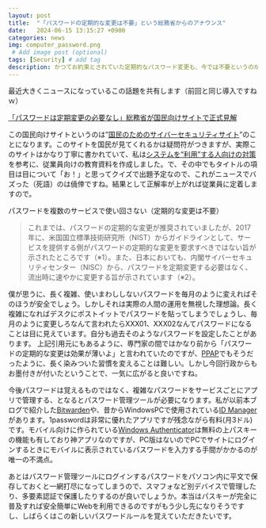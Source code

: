 ```yaml
---
layout: post
title:  "「パスワードの定期的な変更は不要」という総務省からのアナウンス"
date:   2024-06-15 13:15:27 +0900
categories: news
img: computer_password.png
 # Add image post (optional)
tags: [Security] # add tag
description: かつてお約束とされていた定期的なパスワード変更も、今では不要というのが正しい考え方
---
```


最近大きくニュースになっているこの話題を共有します（前回と同じ導入ですねｗ）

[「パスワードは定期変更の必要なし」総務省が国民向けサイトで正式見解](https://internet.watch.impress.co.jp/docs/yajiuma/1594829.html)

この国民向けサイトというのは”[国民のためのサイバーセキュリティサイト](https://www.soumu.go.jp/main_sosiki/cybersecurity/kokumin/)”のことになります。このサイトを国民が見てくれるかは疑問符がつきますが、実際このサイトはかなり丁寧に書かれていて、私は[システムを“利用”する人向けの対策](https://www.soumu.go.jp/main_sosiki/cybersecurity/kokumin/security/business/staff/)を参考に、従業員向けの教育資料を作成しました。で、その中でもタイトルの項目は目について「お！」と思ってクイズで出題予定なので、これがニュースでバズった（死語）のは僥倖ですね。結果として正解率が上がれば従業員に定着しますので。

パスワードを複数のサービスで使い回さない（定期的な変更は不要）

>これまでは、パスワードの定期的な変更が推奨されていましたが、2017年に、米国国立標準技術研究所（NIST）からガイドラインとして、サービスを提供する側がパスワードの定期的な変更を要求すべきではない旨が示されたところです（※1）。また、日本においても、内閣サイバーセキュリティセンター（NISC）から、パスワードを定期変更する必要はなく、流出時に速やかに変更する旨が示されています（※2）。

僕が思うに、長く複雑、使いまわししないパスワードを毎月のように変えればそのほうが安全でしょう。しかしそれは実際の人間の運用を無視した理想論。長く複雑になればデスクにポストイットでパスワードを貼ってしまうでしょうし、毎月のように変更しろなんて言われたらXXX01、XXX02なんてパスワードになることは目に見えています。自分も過去そのようなパスワードを設定したことがあります。
上記引用元にもあるように、専門家の間ではかなり前から「パスワードの定期的な変更は効果が薄いよ」と言われていたのですが、[PPAP](https://www.gmo.jp/security/security-all/information-security/blog/ppap/)でもそうだったように、長く染みついた習慣を変えることは難しい。しかし今回行政からもお墨付きが付いたということで、一気に広がると良いですね。

今後パスワードは覚えるものではなく、複雑なパスワードをサービスごとにアプリで管理する、となるとパスワード管理ツールが必要になります。私が以前本ブログで紹介した[Bitwarden](https://bitwarden.com/ja-jp/)や、昔からWindowsPCで使用されている[ID Manager](http://www.woodensoldier.info/soft/idm.htm)があります。1passwordは非常に優れたアプリですが残念ながら有料(月3ドル)です。モバイル向けに作られている[Windows Authenticator](https://support.microsoft.com/ja-jp/account-billing/microsoft-authenticator-%E3%82%A2%E3%83%97%E3%83%AA%E3%81%AE%E4%BD%BF%E3%81%84%E6%96%B9-9783c865-0308-42fb-a519-8cf666fe0acc)は無料の上パスキーの機能も有しており神アプリなのですが、PC版はないのでPCでサイトにログインするときにモバイルに表示されているパスワードを入力する手間がかかるのが唯一の不満点。

あとはパスワード管理ツールにログインするパスワードをパソコン内に平文で保存しておくと一網打尽になってしまうので、スマフォなど別デバイスで管理したり、多要素認証で保護したりするのが良いでしょうか。本当はパスキーが完全に普及すれば安全簡単にWebを利用できるのですがもう少し先になりそうですし、しばらくはこの新しいパスワードルールを覚えていただきたいです。
